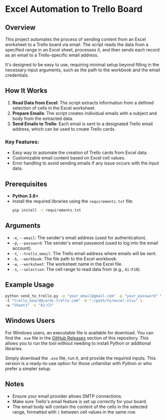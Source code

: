 # Excel Automation to Trello Board

## Overview

This project automates the process of sending content from an Excel worksheet to a Trello board via email. The script reads the data from a specified range in an Excel sheet, processes it, and then sends each record as an email to a Trello-specific email address.

It's designed to be easy to use, requiring minimal setup beyond filling in the necessary input arguments, such as the path to the workbook and the email credentials.

## How It Works

1. **Read Data from Excel**: The script extracts information from a defined selection of cells in the Excel worksheet.
2. **Prepare Emails**: The script creates individual emails with a subject and body from the extracted data.
3. **Send Emails to Trello**: Each email is sent to a designated Trello email address, which can be used to create Trello cards.

### Key Features:
- Easy way to automate the creation of Trello cards from Excel data.
- Customizable email content based on Excel cell values.
- Error handling to avoid sending emails if any issue occurs with the input data.

## Prerequisites

- **Python 3.8+**
- Install the required libraries using the `requirements.txt` file:
  ```bash
  pip install -r requirements.txt
  ```

## Arguments

- `-e`, `--email`: The sender's email address (used for authentication).
- `-p`, `--password`: The sender's email password (used to log into the email account).
- `-t`, `--trello_email`: The Trello email address where emails will be sent.
- `-b`, `--workbook`: The file path to the Excel workbook.
- `-w`, `--worksheet`: The worksheet name in the Excel file.
- `-s`, `--selection`: The cell range to read data from (e.g., `A1:F10`).

## Example Usage

```bash
python send_to_trello.py -e "your_email@gmail.com" -p "your_password" \
-t "trello_board@cards.trello.com" -b "~/path/to/excel.xlsx" \
-w "Sheet1" -s "A1:C5"
```

## Windows Users

For Windows users, an executable file is available for download. You can find the `.exe` file in the [GitHub Releases](https://github.com/) section of this repository. This allows you to run the tool without needing to install Python or additional libraries.

Simply download the `.exe` file, run it, and provide the required inputs. This version is a ready-to-use option for those unfamiliar with Python or who prefer a simpler setup.

## Notes

- Ensure your email provider allows SMTP connections.
- Make sure Trello's email feature is set up correctly for your board.
- The email body will contain the content of the cells in the selected range, formatted with `|` between cell values in the same row.